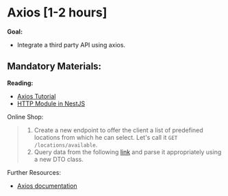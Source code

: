 # Axios [1-2 hours]
 
 **Goal:** 
 - Integrate a third party API using axios.
 
## Mandatory Materials:

**Reading:**
  - [Axios Tutorial](https://medium.com/@amchris98/axios-tutorial-7e1fe28b8b05)
  - [HTTP Module in NestJS](https://docs.nestjs.com/techniques/http-module)
  
Online Shop: 

 > 1. Create a new endpoint to offer the client a list of predefined locations from which he can select. Let's call it `GET` `/locations/available`.
 > 2. Query data from the following [link](https://raw.githubusercontent.com/catalin87/baza-de-date-localitati-romania/master/date/localitati.csv) and parse it appropriately using a new DTO class.
 
 Further Resources:
 
  - [Axios documentation](https://github.com/axios/axios)